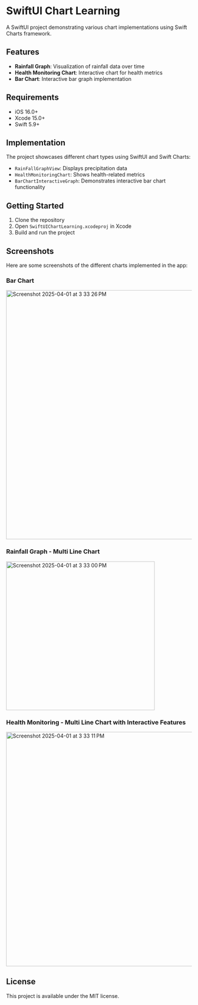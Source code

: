 # SwiftUI Chart Learning

A SwiftUI project demonstrating various chart implementations using Swift Charts framework.

## Features

- **Rainfall Graph**: Visualization of rainfall data over time
- **Health Monitoring Chart**: Interactive chart for health metrics
- **Bar Chart**: Interactive bar graph implementation

## Requirements

- iOS 16.0+
- Xcode 15.0+
- Swift 5.9+

## Implementation

The project showcases different chart types using SwiftUI and Swift Charts:

- `RainFallGraphView`: Displays precipitation data
- `HealthMonitoringChart`: Shows health-related metrics
- `BarChartInteractiveGraph`: Demonstrates interactive bar chart functionality

## Getting Started

1. Clone the repository
2. Open `SwiftUIChartLearning.xcodeproj` in Xcode
3. Build and run the project

## Screenshots

Here are some screenshots of the different charts implemented in the app:

### Bar Chart

<img width="675" alt="Screenshot 2025-04-01 at 3 33 26 PM" src="https://github.com/user-attachments/assets/cfcdf3af-0944-4aa9-94e5-9ce3d6d800c2" />

### Rainfall Graph - Multi Line Chart
<img width="403" alt="Screenshot 2025-04-01 at 3 33 00 PM" src="https://github.com/user-attachments/assets/4121378e-0f11-4868-ad87-1b3478a0ee23" />


### Health Monitoring - Multi Line Chart with Interactive Features
<img width="635" alt="Screenshot 2025-04-01 at 3 33 11 PM" src="https://github.com/user-attachments/assets/56176b77-a5a3-406b-96d6-eefb435bcaa4" />


## License

This project is available under the MIT license.
